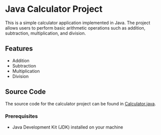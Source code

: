 # Java Calculator Project

This is a simple calculator application implemented in Java. The project allows users to perform basic arithmetic operations such as addition, subtraction, multiplication, and division.

## Features

- Addition
- Subtraction
- Multiplication
- Division
## Source Code

The source code for the calculator project can be found in [Calculator.java](https://github.com/Abdoosaeid/Java/blob/master/Calculator/src/calculator/Calculator.java).

### Prerequisites
- Java Development Kit (JDK) installed on your machine

